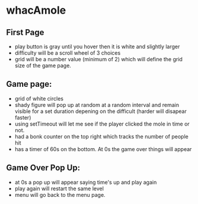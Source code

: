 # whacAmole 


## First Page
- play button is gray until you hover then it is white and slightly larger
- difficulty will be a scroll wheel of 3 choices
- grid will be a number value (minimum of 2) which will define the grid size of the game page. 
        
## Game page: 
- grid of white circles
- shady figure will pop up at random at a random interval and remain visible for a set duration depening on the difficult (harder will disapear faster)
- using setTimeout will let me see if the player clicked the mole in time or not. 
- had a bonk counter on the top right which tracks the number of people hit
- has a timer of 60s on the bottom. At 0s the game over things will appear

## Game Over Pop Up:
- at 0s a pop up will appear saying time's up and play again
- play again will restart the same level
- menu will go back to the menu page. 
